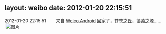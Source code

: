 layout: weibo
date: 2012-01-20 22:15:51
---
2012-01-20 22:15:51  &nbsp;&nbsp;&nbsp;&nbsp;&nbsp;&nbsp; 来自 <a href="http://app.weibo.com/t/feed/l4RWD" rel="nofollow">Weico.Android</a>
回家了，苍苍之丘，蔼蔼之塬……  ​​​
![图片](https://ww1.sinaimg.cn/large/6d2a6003jw1dp999xbxsdj.jpg)
